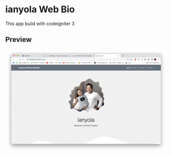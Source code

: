 # ianyola Web Bio
This app build with codeigniter 3

## Preview
![alt text](https://github.com/ianfebi01/ianyola/blob/main/Preview/home.png?raw=false)
